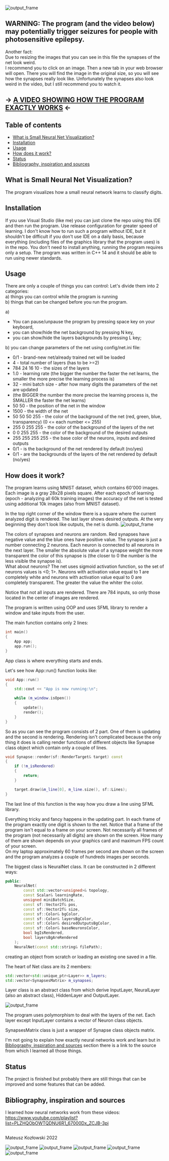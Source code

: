 ![output_frame](screenshots/learned1.png)

## WARNING: The program (and the video below) may potentially trigger seizures for people with photosensitive epilepsy.

Another fact:  
Due to resizing the images that you can see in this file the synapses of the net look weird.  
I recommend you to click on an image. Then a new tab in your web browser will open. 
There you will find the image in the original size, so you will see how the synapses really look like.
Unfortunately the synapses also look weird in the video, but I still recommend you to watch it. 

## -> [A VIDEO SHOWING HOW THE PROGRAM EXACTLY WORKS](https://drive.google.com/file/d/1e9Iyq-AvTI3wAyvodawLXsHSVrPl6TFi/view?usp=sharing) <-

## Table of contents
* [What is Small Neural Net Visualization?](#What-is-Small-Neural-Net-Visualization?)
* [Installation](#Installation)
* [Usage](#Usage)
* [How does it work?](#How-does-it-work?)
* [Status](#Status)
* [Bibliography, inspiration and sources](#Bibliography,-inspiration-and-sources)

## What is Small Neural Net Visualization?
The program visualizes how a small neural network learns to classify digits.

## Installation
If you use Visual Studio (like me) you can just clone the repo using this IDE and then run the program.
Use release configuration for greater speed of learning.
I don't know how to run such a program without IDE, but it shouldn't be difficult if you don't use IDE on a daily basis,
because everything (including files of the graphics library that the program uses) is in the repo. 
You don't need to install anything, running the program requires only a setup.
The program was written in C++ 14 and it should be able to run using newer standards.

## Usage
There are only a couple of things you can control:
Let's divide them into 2 categories:  
a) things you can control while the program is running  
b) things that can be changed before you run the program.

a)
- You can pause/unpause the program by pressing space key on your keyboard,
- you can show/hide the net background by pressing N key,
- you can show/hide the layers backgrounds by pressing L key;

b) you can change parameters of the net using config/net.ini file:
- 0/1 - brand-new net/already trained net will be loaded  
- 4 - total number of layers (has to be >=2)  
- 784 24 16 10 - the sizes of the layers  
- 1.0 - learning rate (the bigger the number the faster the net learns, the smaller the more precise the learning process is)  
- 32 - mini batch size - after how many digits the parameters of the net are updated  
- (the BIGGER the number the more precise the learning process is, the SMALLER the faster the net learns)  
- 50 50 - the position of the net in the window  
- 1500 - the width of the net  
- 50 50 50 255 - the color of the background of the net (red, green, blue, transparency) (0 <= each number <= 255)  
- 255 0 255 255 - the color of the background of the layers of the net  
- 0 0 255 255 - the color of the background of the desired outputs  
- 255 255 255 255 - the base color of the neurons, inputs and desired outputs  
- 0/1 - is the background of the net rendered by default (no/yes)  
- 0/1 - are the backgrounds of the layers of the net rendered by default (no/yes)

## How does it work?
The program learns using MNIST dataset, which contains 60'000 images. Each image is a gray 28x28 pixels square.
After each epoch of learning (epoch - analyzing all 60k training images) the accuracy of the net is tested
using additional 10k images (also from MNIST dataset).

In the top right corner of the window there is a square where the current analyzed digit is rendered.
The last layer shows desired outputs. At the very beginning they don't look like outputs, the net is dumb.
![output_frame](screenshots/dumb1.png)

The colors of synapses and neurons are random. Red synapses have negative value and the blue ones have positive value.
The synapse is just a number connecting 2 neurons. Each neuron is connected to all neurons in the next layer.
The smaller the absolute value of a synapse weight the more transparent the color of this synapse is
(the closer to 0 the number is the less visible the synapse is).  
What about neurons?
The net uses sigmoid activation function, so the set of neurons values is <0; 1>.
Neurons with activation value equal to 1 are completely white 
and neurons with activation value equal to 0 are completely transparent. The greater the value the whiter the color.

Notice that not all inputs are rendered. There are 784 inputs, so only those located in the center of images are rendered.

The program is written using OOP and uses SFML library to render a window and take inputs from the user.

The main function contains only 2 lines:
```cpp
int main()
{
    App app;
    app.run();
}
```
App class is where everything starts and ends.

Let's see how App::run() function looks like:
```cpp
void App::run()
{
	std::cout << "App is now running:\n";

	while (m_window.isOpen())
	{
		update();
		render();
	}
}
```
So as you can see the program consists of 2 part. One of them is updating and the second is rendering.
Rendering isn't complicated because the only thing it does is calling render functions of different objects 
like Synapse class object which contain only a couple of lines.
```cpp
void Synapse::render(sf::RenderTarget& target) const
{
	if (!m_isRendered)
	{
		return;
	}

	target.draw(&m_line[0], m_line.size(), sf::Lines);
}
```
The last line of this function is the way how you draw a line using SFML library.

Everything tricky and fancy happens in the updating part. In each frame of the program exactly one digit is shown to the net.
Notice that a frame of the program isn't equal to a frame on your screen. Not necessarily all frames of the program 
(not necessarily all digits) are shown on the screen. How many of them are shown depends on
your graphics card and maximum FPS count of your screen.  
On my laptop approximately 60 frames per second are shown on the screen
and the program analyzes a couple of hundreds images per seconds.

The biggest class is NeuralNet class. It can be constructed in 2 different ways:
```cpp
public:
	NeuralNet(
		const std::vector<unsigned>& topology,
		const Scalar& learningRate,
		unsigned miniBatchSize,
		const sf::Vector2f& pos,
		const sf::Vector2f& size,
		const sf::Color& bgColor,
		const sf::Color& layersBgColor,
		const sf::Color& desiredOutputsBgColor,
		const sf::Color& baseNeuronsColor,
		bool bgIsRendered,
		bool layersBgAreRendered
	);
	NeuralNet(const std::string& filePath);
```
creating an object from scratch or loading an existing one saved in a file.

The heart of Net class are its 2 members:
```cpp
std::vector<std::unique_ptr<Layer>> m_layers;
std::vector<SynapsesMatrix> m_synapses;
```

Layer class is an abstract class from which derive InputLayer, NeuralLayer (also an abstract class), HiddenLayer and OutputLayer.

![output_frame](screenshots/inheritance.png)

The program uses polymorphism to deal with the layers of the net.
Each layer except InputLayer contains a vector of Neuron class objects.

SynapsesMatrix class is just a wrapper of Synapse class objects matrix.

I'm not going to explain how exactly neural networks work and learn
but in [Bibliography, inspiration and sources](#Bibliography,-inspiration-and-sources) section 
there is a link to the source from which I learned all those things.

## Status
The project is finished but probably there are still things that can be improved and some features that can be added.

## Bibliography, inspiration and sources
I learned how neural networks work from these videos:
https://www.youtube.com/playlist?list=PLZHQObOWTQDNU6R1_67000Dx_ZCJB-3pi

##
Mateusz Kozłowski 2022

![output_frame](screenshots/learned2.png)
![output_frame](screenshots/learned3.png)
![output_frame](screenshots/learned4.png)
![output_frame](screenshots/learned5.png)
![output_frame](screenshots/learned6.png)
